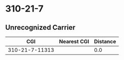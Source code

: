 # 310-21-7
## Unrecognized Carrier


| CGI | Nearest CGI | Distance |
|-----|-------------|----------|
| 310-21-7-11313 |  | 0.0 |
